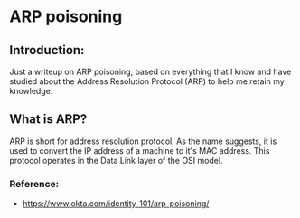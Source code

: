 

# ARP poisoning

## Introduction:
Just a writeup on ARP poisoning, based on everything that I know and have studied about the Address Resolution Protocol (ARP) to help me retain my knowledge.

## What is ARP?
ARP is short for address resolution protocol. As the name suggests, it is used to convert the IP address of a machine to it's MAC address. This protocol operates in the Data Link layer of the OSI model.

### Reference:

- https://www.okta.com/identity-101/arp-poisoning/
